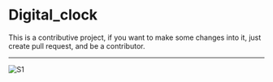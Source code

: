 # Digital_clock
This is a contributive project, if  you want to make some changes  into it, just  create  pull request, and be a contributor. 

______________________________________________________________________________________________________________

![S1](https://user-images.githubusercontent.com/89764162/215971728-329f2e30-c42a-48b0-b52a-11fed1bbc747.jpg)
